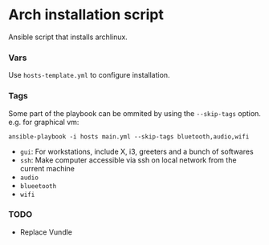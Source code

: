 # Arch installation script

Ansible script that installs archlinux.

### Vars

Use `hosts-template.yml` to configure installation.

### Tags

Some part of the playbook can be ommited by using the `--skip-tags` option.
e.g. for graphical vm:
```shell
ansible-playbook -i hosts main.yml --skip-tags bluetooth,audio,wifi
```

- `gui`: For workstations, include X, i3, greeters and a bunch of softwares
- `ssh`: Make computer accessible via ssh on local network from the current machine
- `audio`
- `blueetooth`
- `wifi`

### TODO
- Replace Vundle
